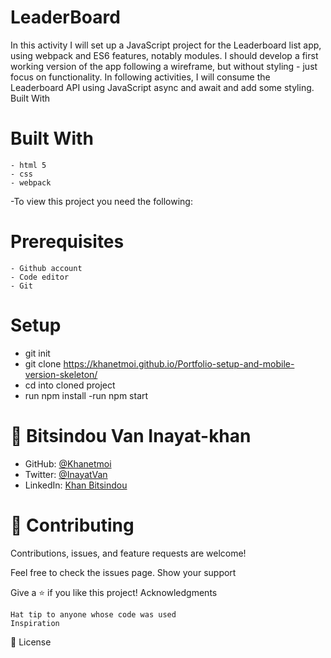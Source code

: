 # LeaderBoard


In this activity I will set up a JavaScript project for the Leaderboard list app, using webpack and ES6 features, notably modules. I should develop a first working version of the app following a wireframe, but without styling - just focus on functionality. In following activities, I will consume the Leaderboard API using JavaScript async and await and add some styling.
Built With

# Built With

    - html 5 
    - css
    - webpack
    

-To view this project you need the following:

  # Prerequisites
  
    - Github account
    - Code editor
    - Git

   #    Setup
   - git init
   - git clone https://khanetmoi.github.io/Portfolio-setup-and-mobile-version-skeleton/
   - cd into cloned project
   - run npm install
   -run npm start
     

# 👤 **Bitsindou Van Inayat-khan**

- GitHub: [@Khanetmoi](https://github.com/Khanetmoi)
- Twitter: [@InayatVan](https://twitter.com/InayatVan)
- LinkedIn: [Khan Bitsindou](https://www.linkedin.com/in/khan-bitsindou-b37178228/)



# 🤝 Contributing

Contributions, issues, and feature requests are welcome!

Feel free to check the issues page.
Show your support

Give a ⭐️ if you like this project!
Acknowledgments

    Hat tip to anyone whose code was used
    Inspiration
   

📝 License
